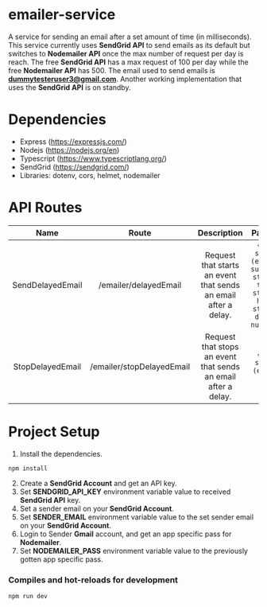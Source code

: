 # emailer-service
A service for sending an email after a set amount of time (in milliseconds). This service currently uses **SendGrid API** to send emails as its default but switches to **Nodemailer API** once the max number of request per day is reach. The free **SendGrid API** has a max request of 100 per day while the free **Nodemailer API** has 500. The email used to send emails is **dummytesteruser3@gmail.com**. Another working implementation that uses the **SendGrid API** is on standby.

# Dependencies
* Express (https://expressjs.com/)
* Nodejs (https://nodejs.org/en)
* Typescript (https://www.typescriptlang.org/)
* SendGrid (https://sendgrid.com/)
* Libraries: dotenv, cors, helmet, nodemailer

# API Routes
Name | Route | Description | Payload
| :---: | :---: | :---: | :---:
SendDelayedEmail | /emailer/delayedEmail | Request that starts an event that sends an email after a delay. | `{ to: string (email), subject: string, text: string, html: string, delay: number }`
StopDelayedEmail  | /emailer/stopDelayedEmail | Request that stops an event that sends an email after a delay. | `{ to: string (email) }`

# Project Setup
1. Install the dependencies.
```
npm install
```
2. Create a **SendGrid Account** and get an API key.
3. Set **SENDGRID_API_KEY** environment variable value to received **SendGrid API** key.
4. Set a sender email on your **SendGrid Account**.
5. Set **SENDER_EMAIL** environment variable value to the set sender email on your **SendGrid Account**.
6. Login to Sender **Gmail** account, and get an app specific pass for **Nodemailer**.
7. Set **NODEMAILER_PASS** environment variable value to the previously gotten app specific pass.

### Compiles and hot-reloads for development
```
npm run dev
```
